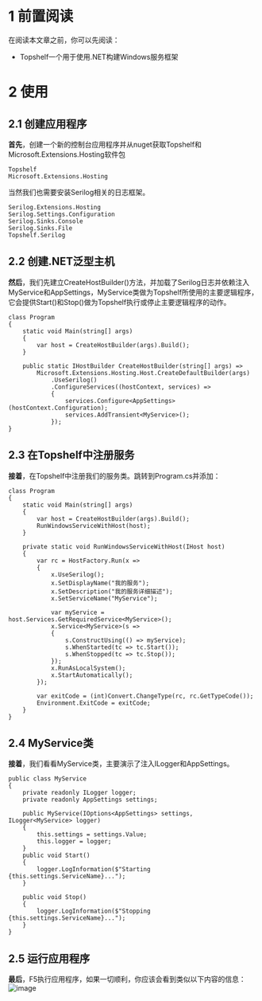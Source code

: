 # 1 前置阅读
在阅读本文章之前，你可以先阅读：
* Topshelf一个用于使用.NET构建Windows服务框架

# 2 使用
## 2.1 创建应用程序
**首先**，创建一个新的控制台应用程序并从nuget获取Topshelf和Microsoft.Extensions.Hosting软件包
```
Topshelf
Microsoft.Extensions.Hosting
```

当然我们也需要安装Serilog相关的日志框架。
```
Serilog.Extensions.Hosting
Serilog.Settings.Configuration
Serilog.Sinks.Console
Serilog.Sinks.File
Topshelf.Serilog
```

## 2.2 创建.NET泛型主机
**然后**，我们先建立CreateHostBuilder()方法，并加载了Serilog日志并依赖注入MyService和AppSettings，MyService类做为Topshelf所使用的主要逻辑程序，它会提供Start()和Stop()做为Topshelf执行或停止主要逻辑程序的动作。
```
class Program
{
    static void Main(string[] args)
    {
        var host = CreateHostBuilder(args).Build();
    }

    public static IHostBuilder CreateHostBuilder(string[] args) =>
        Microsoft.Extensions.Hosting.Host.CreateDefaultBuilder(args)
            .UseSerilog()
            .ConfigureServices((hostContext, services) =>
            {
                services.Configure<AppSettings>(hostContext.Configuration);
                services.AddTransient<MyService>();
            });
}
```

## 2.3 在Topshelf中注册服务
**接着**，在Topshelf中注册我们的服务类。跳转到Program.cs并添加：
```
class Program
{
    static void Main(string[] args)
    {
        var host = CreateHostBuilder(args).Build();
        RunWindowsServiceWithHost(host);
    }

    private static void RunWindowsServiceWithHost(IHost host)
    {
        var rc = HostFactory.Run(x =>
        {
            x.UseSerilog();
            x.SetDisplayName("我的服务");
            x.SetDescription("我的服务详细描述");
            x.SetServiceName("MyService");

            var myService = host.Services.GetRequiredService<MyService>();
            x.Service<MyService>(s =>
            {
                s.ConstructUsing(() => myService);
                s.WhenStarted(tc => tc.Start());
                s.WhenStopped(tc => tc.Stop());
            });
            x.RunAsLocalSystem();
            x.StartAutomatically();
        });

        var exitCode = (int)Convert.ChangeType(rc, rc.GetTypeCode());
        Environment.ExitCode = exitCode;
    }
}
```

## 2.4 MyService类
**接着**，我们看看MyService类，主要演示了注入ILogger和AppSettings。
```
public class MyService
{
    private readonly ILogger logger;
    private readonly AppSettings settings;

    public MyService(IOptions<AppSettings> settings, ILogger<MyService> logger)
    {
        this.settings = settings.Value;
        this.logger = logger;
    }
    public void Start()
    {
        logger.LogInformation($"Starting {this.settings.ServiceName}...");
    }

    public void Stop()
    {
        logger.LogInformation($"Stopping {this.settings.ServiceName}...");
    }
}
```

## 2.5 运行应用程序
**最后**，F5执行应用程序，如果一切顺利，你应该会看到类似以下内容的信息：
![image](https://gitee.com/zcqiand/self-media/raw/master/assets/img/210322/20210402103636.png)